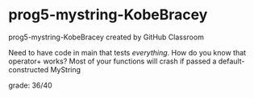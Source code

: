 # prog5-mystring-KobeBracey
prog5-mystring-KobeBracey created by GitHub Classroom  

Need to have code in main that tests *everything*. How do you know that operator+ works?
Most of your functions will crash if passed a default-constructed MyString

grade: 36/40  
